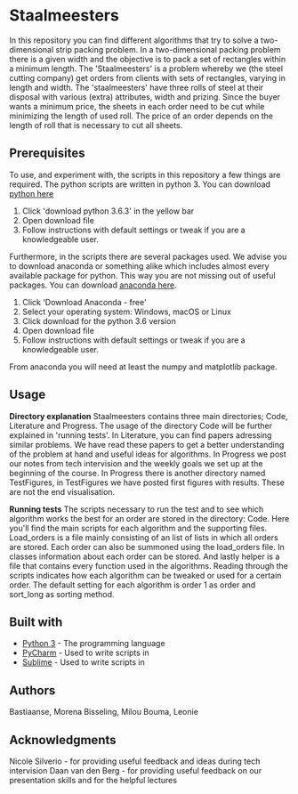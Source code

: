 # Staalmeesters
In this repository you can find different algorithms that try to solve a two-dimensional strip packing problem. In a
two-dimensional packing problem there is a given width and the objective is to pack a set of rectangles within a 
minimum length. The 'Staalmeesters' is a problem whereby we (the steel cutting company) get orders from clients with
sets of rectangles, varying in length and width. The 'staalmeesters' have three rolls of steel at their disposal with various (extra) attributes, width and prizing. Since the buyer wants a minimum price, the sheets in each order need to be cut while minimizing the length of used roll. The price of an order depends on the length of roll that is necessary to cut all sheets. 

## Prerequisites
To use, and experiment with, the scripts in this repository a few things are required. The python scripts are written in python 3. You can download [python here](https://www.python.org/downloads/)
1. Click 'download python 3.6.3' in the yellow bar 
2. Open download file
3. Follow instructions with default settings or tweak if you are a knowledgeable user. 

Furthermore, in the scripts there are several packages used. We advise you to download anaconda or something alike which includes almost every available package for python. This way you are not missing out of useful packages. You can download [anaconda here](https://conda.io/docs/user-guide/install/download.html).
1. Click 'Download Anaconda - free'
2. Select your operating system: Windows, macOS or Linux
3. Click download for the python 3.6 version
4. Open download file
5. Follow instructions with default settings or tweak if you are a knowledgeable user.

From anaconda you will need at least the numpy and matplotlib package. 

## Usage
**Directory explanation**
Staalmeesters contains three main directories; Code, Literature and Progress. The usage of the directory Code will be further explained in 'running tests'. In Literature, you can find papers adressing similar problems. We have read these papers to get a better understanding of the problem at hand and useful ideas for algorithms. In Progress we post our notes from tech intervision and the weekly goals we set up at the beginning of the course. In Progress there is another directory named TestFigures, in TestFigures we have posted first figures with results. These are not the end visualisation. 

**Running tests** 
The scripts necessary to run the test and to see which algorithm works the best for an order are stored in the directory: Code. Here you'll find the main scripts for each algorithm and the supporting files. Load_orders is a file mainly consisting of an list of lists in which all orders are stored. Each order can also be summoned using the load_orders file. In classes information about each order can be stored. And lastly helper is a file that contains every function used in the algorithms. Reading through the scripts indicates how each algorithm can be tweaked or used for a certain order. The default setting for each algorithm is order 1 as order and sort_long as sorting method. 

## Built with
- [Python 3](https://www.python.org/downloads/) - The programming language
- [PyCharm](https://www.jetbrains.com/pycharm/) - Used to write scripts in
- [Sublime](https://www.sublimetext.com/) - Used to write scripts in

## Authors
Bastiaanse, Morena
Bisseling, Milou
Bouma, Leonie

## Acknowledgments
Nicole Silverio - for providing useful feedback and ideas during tech intervision
Daan van den Berg - for providing useful feedback on our presentation skills and for the helpful lectures








